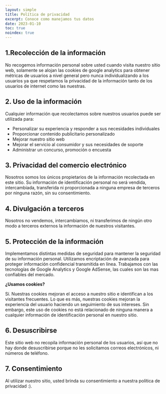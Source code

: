 ```yaml
---
layout: simple
title: Política de privacidad
excerpt: Conoce como manejamos tus datos
date: 2023-01-10
toc: true
noindex: true
---
```


## 1.Recolección de la información

No recogemos información personal sobre usted cuando visita nuestro sitio web, solamente se alojan las cookies de google analytics para obtener métricas de usuarios a nivel general pero nunca individualizando a los usuarios ya que respetamos la privacidad de la información tanto de los usuarios de internet como las nuestras.

## 2. Uso de la información

Cualquier información que recolectamos sobre nuestros usuarios puede ser utilizada para:

- Personalizar su experiencia y responder a sus necesidades individuales
- Proporcionar contenido publicitario personalizado
- Mejorar nuestro sitio web
- Mejorar el servicio al consumidor y sus necesidades de soporte
- Administrar un concurso, promoción o encuesta

## 3. Privacidad del comercio electrónico

Nosotros somos los únicos propietarios de la información recolectada en este sitio. Su información de identificación personal no será vendida, intercambiada, transferida ni proporcionada a ninguna empresa de terceros por ninguna razón, sin su consentimiento.

## 4. Divulgación a terceros

Nosotros no vendemos, intercambiamos, ni transferimos de ningún otro modo a terceros externos la información de nuestros visitantes.

## 5. Protección de la información

Implementamos distintas medidas de seguridad para mantener la seguridad de su información personal. Utilizamos encriptación de avanzada para proteger información confidencial transmitida en línea. Trabajamos con las tecnologías de Google Analytics y Google AdSense, las cuales son las mas confiables del mercado.

**¿Usamos cookies?**

Sí. Nuestras cookies mejoran el acceso a nuestro sitio e identifican a los visitantes frecuentes. Lo que es más, nuestras cookies mejoran la experiencia del usuario haciendo un seguimiento de sus intereses. Sin embargo, este uso de cookies no está relacionado de ninguna manera a cualquier información de identificación personal en nuestro sitio.

## 6. Desuscribirse

Este sitio web no recopila información personal de los usuarios, así que no hay donde desuscribirse porque no les solicitamos correos electrónicos, ni números de teléfono.

## 7. Consentimiento

Al utilizar nuestro sitio, usted brinda su consentimiento a nuestra política de privacidad :).
